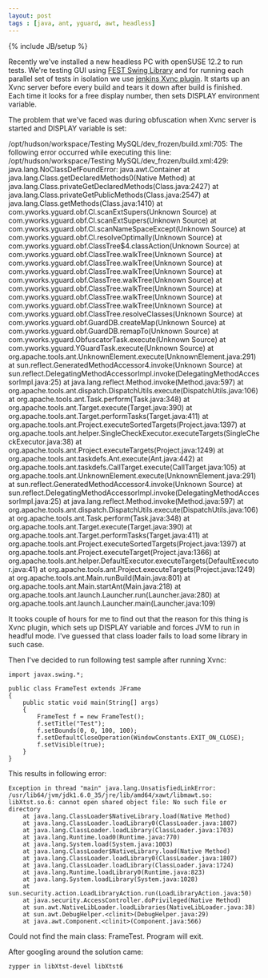 ```yaml
---
layout: post
tags : [java, ant, yguard, awt, headless]
---
```

{% include JB/setup %}

Recently we've installed a new headless PC with openSUSE 12.2 to run tests. We're testing GUI using [FEST Swing Library](http://code.google.com/p/fest/) and for running each parallel set of tests in isolation we use [jenkins Xvnc plugin](https://wiki.jenkins-ci.org/display/JENKINS/Xvnc+Plugin). It starts up an Xvnc server before every build and tears it down after build is finished. Each time it looks for a free display number, then sets DISPLAY environment variable.

The problem that we've faced was during obfuscation when Xvnc server is started and DISPLAY variable is set:

/opt/hudson/workspace/Testing MySQL/dev_frozen/build.xml:705: The following error occurred while executing this line:
/opt/hudson/workspace/Testing MySQL/dev_frozen/build.xml:429: java.lang.NoClassDefFoundError: java.awt.Container
	at java.lang.Class.getDeclaredMethods0(Native Method)
	at java.lang.Class.privateGetDeclaredMethods(Class.java:2427)
	at java.lang.Class.privateGetPublicMethods(Class.java:2547)
	at java.lang.Class.getMethods(Class.java:1410)
	at com.yworks.yguard.obf.Cl.scanExtSupers(Unknown Source)
	at com.yworks.yguard.obf.Cl.scanExtSupers(Unknown Source)
	at com.yworks.yguard.obf.Cl.scanNameSpaceExcept(Unknown Source)
	at com.yworks.yguard.obf.Cl.resolveOptimally(Unknown Source)
	at com.yworks.yguard.obf.ClassTree$4.classAction(Unknown Source)
	at com.yworks.yguard.obf.ClassTree.walkTree(Unknown Source)
	at com.yworks.yguard.obf.ClassTree.walkTree(Unknown Source)
	at com.yworks.yguard.obf.ClassTree.walkTree(Unknown Source)
	at com.yworks.yguard.obf.ClassTree.walkTree(Unknown Source)
	at com.yworks.yguard.obf.ClassTree.walkTree(Unknown Source)
	at com.yworks.yguard.obf.ClassTree.walkTree(Unknown Source)
	at com.yworks.yguard.obf.ClassTree.walkTree(Unknown Source)
	at com.yworks.yguard.obf.ClassTree.resolveClasses(Unknown Source)
	at com.yworks.yguard.obf.GuardDB.createMap(Unknown Source)
	at com.yworks.yguard.obf.GuardDB.remapTo(Unknown Source)
	at com.yworks.yguard.ObfuscatorTask.execute(Unknown Source)
	at com.yworks.yguard.YGuardTask.execute(Unknown Source)
	at org.apache.tools.ant.UnknownElement.execute(UnknownElement.java:291)
	at sun.reflect.GeneratedMethodAccessor4.invoke(Unknown Source)
	at sun.reflect.DelegatingMethodAccessorImpl.invoke(DelegatingMethodAccessorImpl.java:25)
	at java.lang.reflect.Method.invoke(Method.java:597)
	at org.apache.tools.ant.dispatch.DispatchUtils.execute(DispatchUtils.java:106)
	at org.apache.tools.ant.Task.perform(Task.java:348)
	at org.apache.tools.ant.Target.execute(Target.java:390)
	at org.apache.tools.ant.Target.performTasks(Target.java:411)
	at org.apache.tools.ant.Project.executeSortedTargets(Project.java:1397)
	at org.apache.tools.ant.helper.SingleCheckExecutor.executeTargets(SingleCheckExecutor.java:38)
	at org.apache.tools.ant.Project.executeTargets(Project.java:1249)
	at org.apache.tools.ant.taskdefs.Ant.execute(Ant.java:442)
	at org.apache.tools.ant.taskdefs.CallTarget.execute(CallTarget.java:105)
	at org.apache.tools.ant.UnknownElement.execute(UnknownElement.java:291)
	at sun.reflect.GeneratedMethodAccessor4.invoke(Unknown Source)
	at sun.reflect.DelegatingMethodAccessorImpl.invoke(DelegatingMethodAccessorImpl.java:25)
	at java.lang.reflect.Method.invoke(Method.java:597)
	at org.apache.tools.ant.dispatch.DispatchUtils.execute(DispatchUtils.java:106)
	at org.apache.tools.ant.Task.perform(Task.java:348)
	at org.apache.tools.ant.Target.execute(Target.java:390)
	at org.apache.tools.ant.Target.performTasks(Target.java:411)
	at org.apache.tools.ant.Project.executeSortedTargets(Project.java:1397)
	at org.apache.tools.ant.Project.executeTarget(Project.java:1366)
	at org.apache.tools.ant.helper.DefaultExecutor.executeTargets(DefaultExecutor.java:41)
	at org.apache.tools.ant.Project.executeTargets(Project.java:1249)
	at org.apache.tools.ant.Main.runBuild(Main.java:801)
	at org.apache.tools.ant.Main.startAnt(Main.java:218)
	at org.apache.tools.ant.launch.Launcher.run(Launcher.java:280)
	at org.apache.tools.ant.launch.Launcher.main(Launcher.java:109)

It tooks couple of hours for me to find out that the reason for this thing is Xvnc plugin, which sets up DISPLAY variable and forces JVM to run in headful mode. I've guessed that class loader fails to load some library in such case. 

Then I've decided to run following test sample after running Xvnc:

	import javax.swing.*;

	public class FrameTest extends JFrame
	{
	    public static void main(String[] args)
	    {
	        FrameTest f = new FrameTest();
	        f.setTitle("Test");
	        f.setBounds(0, 0, 100, 100);
	        f.setDefaultCloseOperation(WindowConstants.EXIT_ON_CLOSE);
	        f.setVisible(true);
	    }
	}

This results in following error:

	Exception in thread "main" java.lang.UnsatisfiedLinkError: /usr/lib64/jvm/jdk1.6.0_35/jre/lib/amd64/xawt/libmawt.so: libXtst.so.6: cannot open shared object file: No such file or directory
		at java.lang.ClassLoader$NativeLibrary.load(Native Method)
		at java.lang.ClassLoader.loadLibrary0(ClassLoader.java:1807)
		at java.lang.ClassLoader.loadLibrary(ClassLoader.java:1703)
		at java.lang.Runtime.load0(Runtime.java:770)
		at java.lang.System.load(System.java:1003)
		at java.lang.ClassLoader$NativeLibrary.load(Native Method)
		at java.lang.ClassLoader.loadLibrary0(ClassLoader.java:1807)
		at java.lang.ClassLoader.loadLibrary(ClassLoader.java:1724)
		at java.lang.Runtime.loadLibrary0(Runtime.java:823)
		at java.lang.System.loadLibrary(System.java:1028)
		at sun.security.action.LoadLibraryAction.run(LoadLibraryAction.java:50)
		at java.security.AccessController.doPrivileged(Native Method)
		at sun.awt.NativeLibLoader.loadLibraries(NativeLibLoader.java:38)
		at sun.awt.DebugHelper.<clinit>(DebugHelper.java:29)
		at java.awt.Component.<clinit>(Component.java:566)
Could not find the main class: FrameTest.  Program will exit.

After googling around the solution came:

	zypper in libXtst-devel libXtst6
